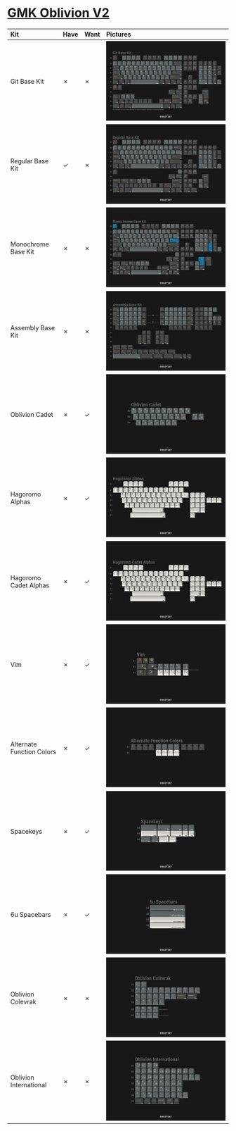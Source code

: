 # [GMK Oblivion V2](https://geekhack.org/index.php?topic=101034.0)

| Kit                        | Have    | Want    | Pictures |
| :------------------------- | :------ | :------ | :------- |
| Git Base Kit               |    ✗    |    ✗    | ![](pictures/gmk_oblivion_v2_git_base_kit.png) |
| Regular Base Kit           |    ✓    |    ✗    | ![](pictures/gmk_oblivion_v2_regular_base_kit.png) |
| Monochrome Base Kit        |    ✗    |    ✗    | ![](pictures/gmk_oblivion_v2_monochrome_base_kit.png) |
| Assembly Base Kit          |    ✗    |    ✗    | ![](pictures/gmk_oblivion_v2_assembly_base_kit.png) |
| Oblivion Cadet             |    ✗    |    ✓    | ![](pictures/gmk_oblivion_v2_oblivion_cadet.png) |
| Hagoromo Alphas            |    ✗    |    ✓    | ![](pictures/gmk_oblivion_v2_hagomoro_alphas.png) |
| Hagoromo Cadet Alphas      |    ✗    |    ✓    | ![](pictures/gmk_oblivion_v2_hagomoro_cadet_alphas.png) |
| Vim                        |    ✗    |    ✓    | ![](pictures/gmk_oblivion_v2_vim.png) |
| Alternate Function Colors  |    ✗    |    ✓    | ![](pictures/gmk_oblivion_v2_alternate_function_colors.png) |
| Spacekeys                  |    ✗    |    ✓    | ![](pictures/gmk_oblivion_v2_spacekeys.png) |
| 6u Spacebars               |    ✗    |    ✓    | ![](pictures/gmk_oblivion_v2_6u_spacebars.png) |
| Oblivion Colevrak          |    ✗    |    ✗    | ![](pictures/gmk_oblivion_v2_oblivion_colevrak.png) |
| Oblivion International     |    ✗    |    ✗    | ![](pictures/gmk_oblivion_v2_oblivion_international.png) |

